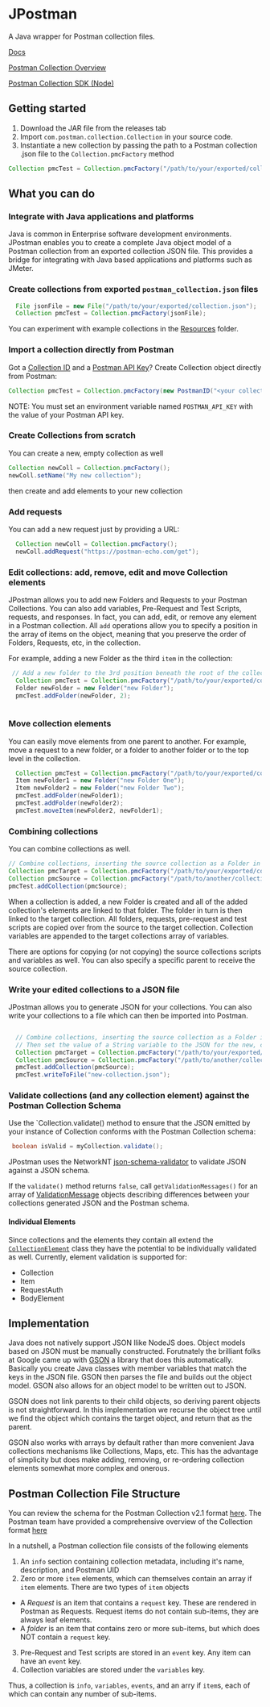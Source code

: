 # JPostman

A Java wrapper for Postman collection files.  

[Docs](https://bidnessforb.github.io/JPostman)

[Postman Collection Overview](https://collectionformat.gatsbyjs.io/docs/getting-started/overview/)

[Postman Collection SDK (Node)](http://www.postmanlabs.com/postman-collection/index.html)

## Getting started

1. Download the JAR file from the releases tab
2. Import `com.postman.collection.Collection` in your source code.
3. Instantiate a new collection by passing the path to a Postman collection .json file to the `Collection.pmcFactory` method

```java
Collection pmcTest = Collection.pmcFactory("/path/to/your/exported/collection.json");
```

## What you can do

### Integrate with Java applications and platforms

Java is common in Enterprise software development environments.  JPostman enables you to create a complete Java object model of a Postman collection from an exported collection JSON file.  This provides a bridge for integrating 
with Java based applications and platforms such as JMeter.  

### Create collections from exported `postman_collection.json` files
```java
  File jsonFile = new File("/path/to/your/exported/collection.json");
  Collection pmcTest = Collection.pmcFactory(jsonFile);
```

You can experiment with example collections in the [Resources](https://github.com/BidnessForB/JPostman/tree/main/src/main/resources/com/postman/collection) folder.  

### Import a collection directly from Postman

Got a [Collection ID](https://support.postman.com/hc/en-us/articles/5063785095319-How-to-find-the-ID-of-an-element-in-Postman) and a [Postman API Key](https://learning.postman.com/docs/developer/intro-api/#generating-a-postman-api-key)?  Create Collection object directly from Postman: 

```java
Collection pmcTest = Collection.pmcFactory(new PostmanID("<your collection id>"));
```

NOTE: You must set an environment variable named `POSTMAN_API_KEY` with the value of your Postman API key.  

### Create Collections from scratch

You can create a new, empty collection as well

```java
Collection newColl = Collection.pmcFactory();
newColl.setName("My new collection");
```

then create and add elements to your new collection

### Add requests

You can add a new request just by providing a URL:

```java
  Collection newColl = Collection.pmcFactory();
  newColl.addRequest("https://postman-echo.com/get");
```

### Edit collections: add, remove, edit and move Collection elements

JPostman allows you to add new Folders and Requests to your Postman Collections.  You can also add variables, Pre-Request and Test Scripts, requests, and responses.  In fact, 
you can add, edit, or remove any element in a Postman collection.  All `add` operations allow you to specify a position in the array of items on the object, meaning 
that you preserve the order of Folders, Requests, etc, in the collection.  

For example, adding a new Folder as the third `item` in the collection:

```java
 // Add a new folder to the 3rd position beneath the root of the collection
  Collection pmcTest = Collection.pmcFactory("/path/to/your/exported/collection.json");
  Folder newFolder = new Folder("new Folder");
  pmcTest.addFolder(newFolder, 2);
  
  ```
### Move collection elements
  
You can easily move elements from one parent to another.  For example, move a request to a new folder, or a folder to another folder or to the top level in the collection.

```java
  Collection pmcTest = Collection.pmcFactory("/path/to/your/exported/collection.json");
  Item newFolder1 = new Folder("new Folder One");
  Item newFolder2 = new Folder("new Folder Two");
  pmcTest.addFolder(newFolder1);
  pmcTest.addFolder(newFolder2);
  pmcTest.moveItem(newFolder2, newFolder1);
 ```

  ### Combining collections
  
  You can combine collections as well.  
  
  ```java
  // Combine collections, inserting the source collection as a Folder in the 2d position from the root of the target collection
  Collection pmcTarget = Collection.pmcFactory("/path/to/your/exported/collection.json");
  Collection pmcSource = Collection.pmcFactory("/path/to/another/collection.json");
  pmcTest.addCollection(pmcSource);
  ```
 When a collection is added, a new Folder is created and all of the added collection's elements are linked to that folder.  The folder in turn is then linked to the target collection.  All folders, requests, pre-request and test scripts are copied over from the source to the target collection.  Collection variables are appended to the target collections array of variables.

There are options for copying (or not copying) the source collections scripts and variables as well.  You can also specify a specific parent to receive the source collection.

  
### Write your edited collections to a JSON file

JPostman allows you to generate JSON for your collections.  You can also write your collections to a file which can then be imported into Postman.
```java

  // Combine collections, inserting the source collection as a Folder in the 2d position from the root of the target collection
  // Then set the value of a String variable to the JSON for the new, combined collection.  
  Collection pmcTarget = Collection.pmcFactory("/path/to/your/exported/collection.json");
  Collection pmcSource = Collection.pmcFactory("/path/to/another/collection.json");
  pmcTest.addCollection(pmcSource);
  pmcTest.writeToFile("new-collection.json");
 ```
 
 ### Validate collections (and any collection element) against the Postman Collection Schema

 Use the `Collection.validate() method to ensure that the JSON emitted by your instance of Collection conforms with the Postman Collection schema:

 ```java
  boolean isValid = myCollection.validate();
 ```

JPostman uses the NetworkNT [json-schema-validator](https://github.com/networknt/json-schema-validator) to validate JSON against a JSON schema.  

 If the `validate()` method returns `false`, call `getValidationMessages()` for an array of [ValidationMessage](https://javadoc.io/doc/com.networknt/json-schema-validator/1.0.51/com/networknt/schema/ValidationMessage.html) objects describing differences between your collections generated JSON and the Postman schema.  

 #### Individual Elements
 Since collections and the elements they contain all extend the <code><a href="https://github.com/BidnessForB/JPostman/blob/main/src/main/java/com/postman/collection/CollectionElement.java">CollectionElement</a></code> class they have the potential to be individually validated as well.  Currently, element validation is supported for: 
  
  - Collection
  - Item
  - RequestAuth
  - BodyElement
 
 
 ## Implementation 
 
Java does not natively support JSON llike NodeJS does.  Object models based on JSON must be manually constructed.  Forutnately the brilliant folks at Google came up with [GSON](https://github.com/google/gson) a library that does this automatically.  Basically you create Java classes with member variables that match the keys in the JSON file.  GSON then parses the file and builds out the object model.  GSON also allows for an object model to be written out to JSON.  

GSON does not link parents to their child objects, so deriving parent objects is not straightforward.  In this implementation we recurse the object tree until we find the object which contains the target object, and return that as the parent.  

GSON also works with arrays by default rather than more convenient Java collections mechanisms like Collections, Maps, etc.  This has the advantage of simplicity but does make adding, removing, or re-ordering collection elements somewhat more complex and onerous.  

## Postman Collection File Structure

You can review the schema for the Postman Collection v2.1 format [here](https://schema.getpostman.com/json/collection/v2.1.0/collection.json). The Postman team have provided a comprehensive overview of the Collection format [here](https://collectionformat.gatsbyjs.io/docs/getting-started/overview/)

In a nutshell, a Postman collection file consists of the following elements
1. An `info` section containing collection metadata, including it's name, description, and Postman UID
2. Zero or more `item` elements, which can themselves contain an array if `item` elements.  There are two types of `item` objects
 - A *Request* is an item that contains a `request` key.  These are rendered in Postman as Requests.  Request items do not contain sub-items, they are always leaf elements. 
 - A *folder* is an item that contains zero or more sub-items, but which does NOT contain a `request` key.  
3. Pre-Request and Test scripts are stored in an `event` key.  Any item can have an `event` key.
4. Collection variables are stored under the `variables` key.  

Thus, a collection is `info`, `variables`, `events`, and an arry if `item`s, each of which can contain any number of sub-items.  

